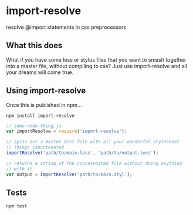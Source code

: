 # import-resolve
resolve @import statements in css preprocessors

## What this does
What if you have some less or stylus files that you want to smash together into a master file, without compiling to css?  Just use import-resolve and all your dreams will come true.

## Using import-resolve
Once this is published in npm...

```
npm install import-resolve
```

```js
// some-node-thing.js
var importResolve = require('import-resolve');

// spits out a master dist file with all your wonderful stylesheet
// things concatenated
importResolve('path/to/main.less', 'path/to/output.less');

// returns a string of the concatenated file without doing anything
// with it
var output = importResolve('path/to/main.styl');
```

## Tests
`npm test`
